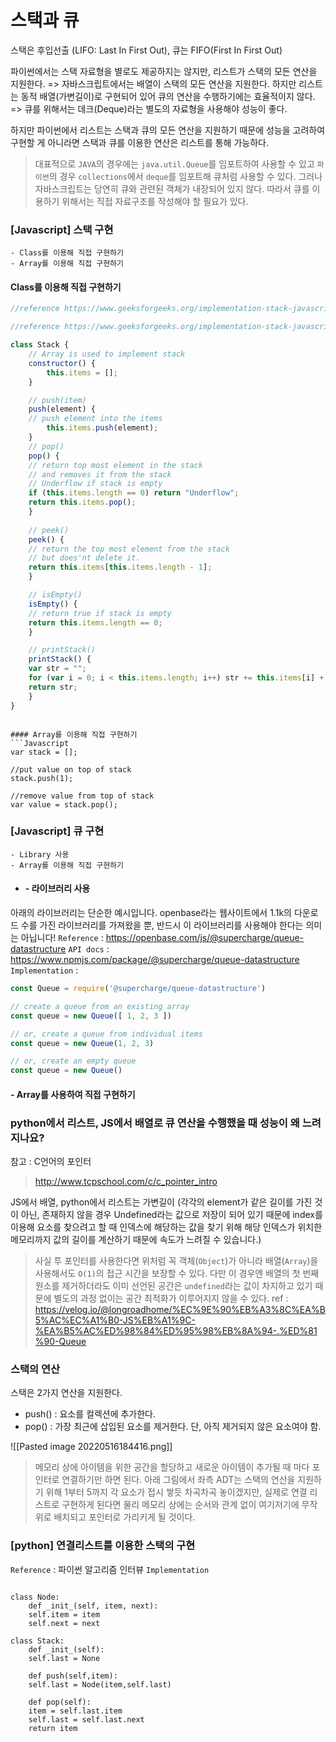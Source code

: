 # 스택과 큐
스택은 후입선출 (LIFO: Last In First Out),
큐는 FIFO(First In First Out)

파이썬에서는 스택 자료형을 별로도 제공하지는 않지만, 리스트가 스택의 모든 연산을 지원한다.
=> 자바스크립트에서는 배열이 스택의 모든 연산을 지원한다.
하지만 리스트는 동적 배열(가변길이)로 구현되어 있어 큐의 연산을 수행하기에는 효율적이지 않다.
=> 큐를 위해서는 데크(Deque)라는 별도의 자료형을 사용해야 성능이 좋다.

하지만 파이썬에서 리스트는 스택과 큐의 모든 연산을 지원하기 때문에 성능을 고려하여 구현할 게 아니라면 스택과 큐를 이용한 연산은 리스트를 통해 가능하다. 

> 대표적으로 `JAVA`의 경우에는 `java.util.Queue`를 임포트하여 사용할 수 있고 `파이썬`의 경우 `collections`에서 `deque`를 임포트해 큐처럼 사용할 수 있다. 그러나 자바스크립트는 당연히 큐와 관련된 객체가 내장되어 있지 않다. 따라서 큐를 이용하기 위해서는 직접 자료구조를 작성해야 할 필요가 있다.

### [Javascript] 스택 구현
```
- Class를 이용해 직접 구현하기
- Array를 이용해 직접 구현하기
```

#### Class를 이용해 직접 구현하기
```javascript
//reference https://www.geeksforgeeks.org/implementation-stack-javascript/

//reference https://www.geeksforgeeks.org/implementation-stack-javascript/

class Stack {
	// Array is used to implement stack
	constructor() {
		this.items = [];
	}

	// push(item)
	push(element) {
	// push element into the items
		this.items.push(element);
	}
	// pop()
	pop() {
	// return top most element in the stack
	// and removes it from the stack
	// Underflow if stack is empty
	if (this.items.length == 0) return "Underflow";
	return this.items.pop();
	}
	
	// peek()
	peek() {
	// return the top most element from the stack
	// but does'nt delete it.
	return this.items[this.items.length - 1];
	}

	// isEmpty()
	isEmpty() {
	// return true if stack is empty
	return this.items.length == 0;
	}

	// printStack()
	printStack() {
	var str = "";
	for (var i = 0; i < this.items.length; i++) str += this.items[i] + " ";
	return str;
	}
}
```


```

#### Array를 이용해 직접 구현하기
```Javascript
var stack = [];

//put value on top of stack
stack.push(1);

//remove value from top of stack
var value = stack.pop();
```

### [Javascript] 큐 구현
```
- Library 사용
- Array를 이용해 직접 구현하기
```

- #### - 라이브러리 사용
아래의 라이브러리는 단순한 예시입니다.
openbase라는 웹사이트에서 1.1k의 다운로드 수를 가진 라이브러리를 가져왔을 뿐, 반드시 이 라이브러리를 사용해야 한다는 의미는 아닙니다!
`Reference` : 
https://openbase.com/js/@supercharge/queue-datastructure
`API docs`
: https://www.npmjs.com/package/@supercharge/queue-datastructure
`Implementation` : 
```Javascript
const Queue = require('@supercharge/queue-datastructure')

// create a queue from an existing array
const queue = new Queue([ 1, 2, 3 ])

// or, create a queue from individual items
const queue = new Queue(1, 2, 3)

// or, create an empty queue
const queue = new Queue()
```
#### - Array를 사용하여 직접 구현하기

### python에서 리스트, JS에서 배열로 큐 연산을 수행했을 때 성능이 왜 느려지나요?

참고 : C언어의 포인터
> http://www.tcpschool.com/c/c_pointer_intro

JS에서 배열, python에서 리스트는 가변길이 (각각의 element가 같은 길이를 가진 것이 아닌, 존재하지 않을 경우 Undefined라는 값으로 저장이 되어 있기 때문에 index를 이용해 요소를 찾으려고 할 때 인덱스에 해당하는 값을 찾기 위해 해당 인덱스가 위치한 메모리까지 값의 길이를 계산하기 때문에 속도가 느려질 수 있습니다.)

>  사실 투 포인터를 사용한다면 위처럼 꼭 객체(`Object`)가 아니라 배열(`Array`)을 사용해서도 `O(1)`의 접근 시간을 보장할 수 있다. 다만 이 경우엔 배열의 첫 번째 원소를 제거하더라도 이미 선언된 공간은 `undefined`라는 값이 차지하고 있기 때문에 별도의 과정 없이는 공간 최적화가 이루어지지 않을 수 있다.
   ref : https://velog.io/@longroadhome/%EC%9E%90%EB%A3%8C%EA%B5%AC%EC%A1%B0-JS%EB%A1%9C-%EA%B5%AC%ED%98%84%ED%95%98%EB%8A%94-.%ED%81%90-Queue

### 스택의 연산
스택은 2가지 연산을 지원한다.
 - push() : 요소를 컬렉션에 추가한다.
 - pop() : 가장 최근에 삽입된 요소를 제거한다.
    단, 아직 제거되지 않은 요소여야 함.

![[Pasted image 20220516184416.png]]
> 메모리 상에 아이템을 위한 공간을 할당하고 새로운 아이템이 추가될 때 마다 포인터로 연결하기만 하면 된다. 아래 그림에서 좌측 ADT는 스택의 연산을 지원하기 위해 1부터 5까지 각 요소가 접시 쌓듯 차곡차곡 놓이겠지만, 실제로 연결 리스트로 구현하게 된다면 물리 메모리 상에는 순서와 관계 없이 여기저기에 무작위로 배치되고 포인터로 가리키게 될 것이다.

### [python] 연결리스트를 이용한 스택의 구현
`Reference`
: 파이썬 알고리즘 인터뷰
`Implementation`
```python3

class Node:
	def _init_(self, item, next):
	self.item = item
	self.next = next
	
class Stack:
	def _init_(self):
	self.last = None
	
	def push(self,item):
	self.last = Node(item,self.last)
	
	def pop(self):
	item = self.last.item
	self.last = self.last.next
	return item
```
